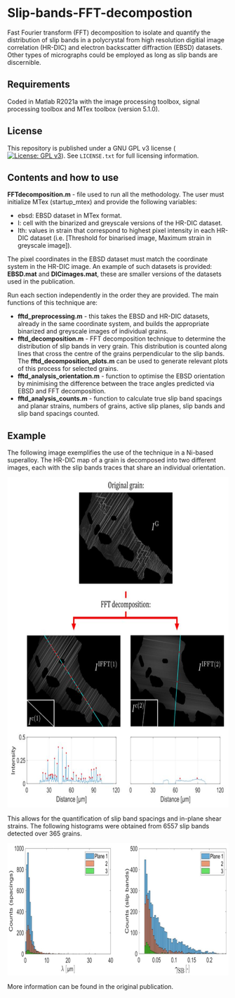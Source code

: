 # Slip-bands-FFT-decompostion
Fast Fourier transform (FFT) decomposition to isolate and quantify the distribution of slip bands in a polycrystal from high resolution digitial image correlation (HR-DIC) and electron backscatter diffraction (EBSD) datasets. Other types of micrographs could be employed as long as slip bands are discernible.

## Requirements
Coded in Matlab R2021a with the image processing toolbox, signal processing toolbox and MTex toolbox (version 5.1.0).

## License
This repository is published under a GNU GPL v3 license ([![License: GPL v3](https://img.shields.io/badge/License-GPLv3-blue.svg)](https://www.gnu.org/licenses/gpl-3.0)). See `LICENSE.txt` for full licensing information.

## Contents and how to use
**FFTdecomposition.m** - file used to run all the methodology. The user must initialize MTex (startup_mtex) and provide the following variables:
- ebsd: EBSD dataset in MTex format.
- I: cell with the binarized and greyscale versions of the HR-DIC dataset.
- Ith: values in strain that correspond to highest pixel intensity in each HR-DIC dataset (i.e. [Threshold for binarised image, Maximum strain in greyscale image]). 

The pixel coordinates in the EBSD dataset must match the coordinate system in the HR-DIC image. An example of such datasets is provided: **EBSD.mat** and **DICimages.mat**, these are smaller versions of the datasets used in the publication.

Run each section independently in the order they are provided. The main functions of this technique are:
* **fftd_preprocessing.m** - this takes the EBSD and HR-DIC datasets, already in the same coordinate system, and builds the appropriate binarized and greyscale images of individual grains.
* **fftd_decomposition.m** - FFT decomposition technique to determine the distribution of slip bands in very grain. This distribution is counted along lines that cross the centre of the grains perpendicular to the slip bands. The **fftd_decomposition_plots.m** can be used to generate relevant plots of this process for selected grains.
* **fftd_analysis_orientation.m** - function to optimise the EBSD orientation by minimising the difference between the trace angles predicted via EBSD and FFT decomposition.
* **fftd_analysis_counts.m** - function to calculate true slip band spacings and planar strains, numbers of grains, active slip planes, slip bands and slip band spacings counted.

## Example
The following image exemplifies the use of the technique in a Ni-based superalloy. The HR-DIC map of a grain is decomposed into two different images, each with the slip bands traces that share an individual orientation.

<img src="./Images/FFTD.JPG" height="750">

This allows for the quantification of slip band spacings and in-plane shear strains. The following histograms were obtained from 6557 slip bands detected over 365 grains.

<img src="./Images/histograms.JPG" height="300">

More information can be found in the original publication.

